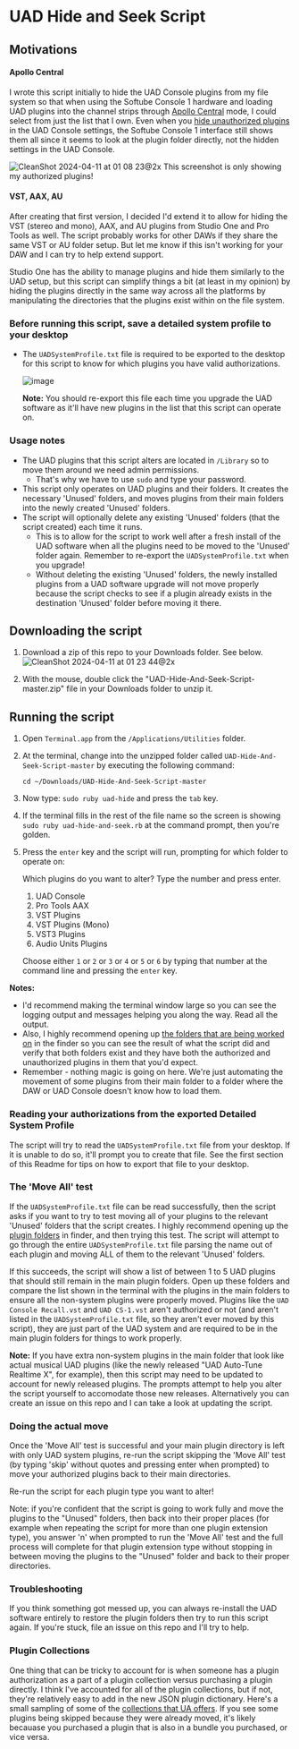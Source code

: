 # UAD Hide and Seek Script

## Motivations

#### Apollo Central

I wrote this script initially to hide the UAD Console plugins from my file system so that when using the Softube Console 1 hardware and loading UAD plugins into the channel strips through [Apollo Central](https://www.softube.com/apollo#/) mode, I could select from just the list that I own. Even when you [hide unauthorized plugins](https://help.uaudio.com/hc/en-us/articles/210897963-Hiding-Plug-Ins-in-Console-2-0) in the UAD Console settings, the Softube Console 1 interface still shows them all since it seems to look at the plugin folder directly, not the hidden settings in the UAD Console.

![CleanShot 2024-04-11 at 01 08 23@2x](https://github.com/jondkinney/UAD-Hide-And-Seek-Script/assets/4521/eda1a105-f8f2-46ad-a5dc-6a590c1a8e86)
This screenshot is only showing my authorized plugins!

#### VST, AAX, AU

After creating that first version, I decided I'd extend it to allow for hiding the VST (stereo and mono), AAX, and AU plugins from Studio One and Pro Tools as well. The script probably works for other DAWs if they share the same VST or AU folder setup. But let me know if this isn't working for your DAW and I can try to help extend support.

Studio One has the ability to manage plugins and hide them similarly to the UAD setup, but this script can simplify things a bit (at least in my opinion) by hiding the plugins directly in the same way across all the platforms by manipulating the directories that the plugins exist within on the file system.

### Before running this script, save a detailed system profile to your desktop

- The `UADSystemProfile.txt` file is required to be exported to the desktop for this script to know for which plugins you have valid authorizations.

  ![image](https://user-images.githubusercontent.com/4521/69005051-c391d680-08e1-11ea-8cf7-d85fa5af8fac.png)

  **Note:** You should re-export this file each time you upgrade the UAD software as it'll have new plugins in the list that this script can operate on.

### Usage notes

- The UAD plugins that this script alters are located in `/Library` so to move them around we need admin permissions.
  - That's why we have to use `sudo` and type your password.
- This script only operates on UAD plugins and their folders. It creates the necessary 'Unused' folders, and moves plugins from their main folders into the newly created 'Unused' folders.
- The script will optionally delete any existing 'Unused' folders (that the script created) each time it runs.
  - This is to allow for the script to work well after a fresh install of the UAD software when all the plugins need to be moved to the 'Unused' folder again. Remember to re-export the `UADSystemProfile.txt` when you upgrade!
  - Without deleting the existing 'Unused' folders, the newly installed plugins from a UAD software upgrade will not move properly because the script checks to see if a plugin already exists in the destination 'Unused' folder before moving it there.

## Downloading the script

1. Download a zip of this repo to your Downloads folder. See below.
   ![CleanShot 2024-04-11 at 01 23 44@2x](https://github.com/jondkinney/UAD-Hide-And-Seek-Script/assets/4521/7c7faa67-8bd8-42ee-b8cd-9137fc0577b3)



1. With the mouse, double click the "UAD-Hide-And-Seek-Script-master.zip" file in your Downloads folder to unzip it.

## Running the script

1. Open `Terminal.app` from the `/Applications/Utilities` folder.
1. At the terminal, change into the unzipped folder called `UAD-Hide-And-Seek-Script-master` by executing the following command:

       cd ~/Downloads/UAD-Hide-And-Seek-Script-master

1. Now type: `sudo ruby uad-hide` and press the `tab` key.
1. If the terminal fills in the rest of the file name so the screen is showing `sudo ruby uad-hide-and-seek.rb` at the command prompt, then you're golden.
1. Press the `enter` key and the script will run, prompting for which folder to operate on:

   Which plugins do you want to alter? Type the number and press enter.

   1. UAD Console
   2. Pro Tools AAX
   3. VST Plugins
   4. VST Plugins (Mono)
   5. VST3 Plugins
   6. Audio Units Plugins

   Choose either `1` or `2` or `3` or `4` or `5` or `6` by typing that number at the command line and pressing the `enter` key.

**Notes:**

- I'd recommend making the terminal window large so you can see the logging output and messages helping you along the way. Read all the output.
- Also, I highly recommend opening up [the folders that are being worked on](https://help.uaudio.com/hc/en-us/articles/210216306-Default-Install-Locations-for-UAD-Plug-Ins) in the finder so you can see the result of what the script did and verify that both folders exist and they have both the authorized and unauthorized plugins in them that you'd expect.
- Remember - nothing magic is going on here. We're just automating the movement of some plugins from their main folder to a folder where the DAW or UAD Console doesn't know how to load them.

### Reading your authorizations from the exported Detailed System Profile

The script will try to read the `UADSystemProfile.txt` file from your desktop. If it is unable to do so, it'll prompt you to create that file. See the first section of this Readme for tips on how to export that file to your desktop.

### The 'Move All' test

If the `UADSystemProfile.txt` file can be read successfully, then the script asks if you want to try to test moving all of your plugins to the relevant 'Unused' folders that the script creates. I highly recommend opening up the [plugin folders](https://help.uaudio.com/hc/en-us/articles/210216306-Default-Install-Locations-for-UAD-Plug-Ins) in finder, and then trying this test. The script will attempt to go through the entire `UADSystemProfile.txt` file parsing the name out of each plugin and moving ALL of them to the relevant 'Unused' folders.

If this succeeds, the script will show a list of between 1 to 5 UAD plugins that should still remain in the main plugin folders. Open up these folders and compare the list shown in the terminal with the plugins in the main folders to ensure all the non-system plugins were properly moved. Plugins like the `UAD Console Recall.vst` and `UAD CS-1.vst` aren't authorized or not (and aren't listed in the `UADSystemProfile.txt` file, so they aren't ever moved by this script), they are just part of the UAD system and are required to be in the main plugin folders for things to work properly.

**Note:** If you have extra non-system plugins in the main folder that look like actual musical UAD plugins (like the newly released "UAD Auto-Tune Realtime X", for example), then this script may need to be updated to account for newly released plugins. The prompts attempt to help you alter the script yourself to accomodate those new releases. Alternatively you can create an issue on this repo and I can take a look at updating the script.

### Doing the actual move

Once the 'Move All' test is successful and your main plugin directory is left with only UAD system plugins, re-run the script skipping the 'Move All' test (by typing 'skip' without quotes and pressing enter when prompted) to move your authorized plugins back to their main directories.

Re-run the script for each plugin type you want to alter!

Note: if you're confident that the script is going to work fully and move the plugins to the "Unused" folders, then back into their proper places (for example when repeating the script for more than one plugin extension type), you answer 'n' when prompted to run the 'Move All' test and the full process will complete for that plugin extension type without stopping in between moving the plugins to the "Unused" folder and back to their proper directories.

### Troubleshooting

If you think something got messed up, you can always re-install the UAD software entirely to restore the plugin folders then try to run this script again. If you're stuck, file an issue on this repo and I'll try to help.

### Plugin Collections

One thing that can be tricky to account for is when someone has a plugin authorization as a part of a plugin collection versus purchasing a plugin directly. I think I've accounted for all of the plugin collections, but if not, they're relatively easy to add in the new JSON plugin dictionary. Here's a small sampling of some of the [collections that UA offers](https://help.uaudio.com/hc/en-us/articles/209535566-UAD-2-Apollo-Plug-In-Bundles-Explained). If you see some plugins being skipped because they were already moved, it's likely becauase you purchased a plugin that is also in a bundle you purchased, or vice versa.
